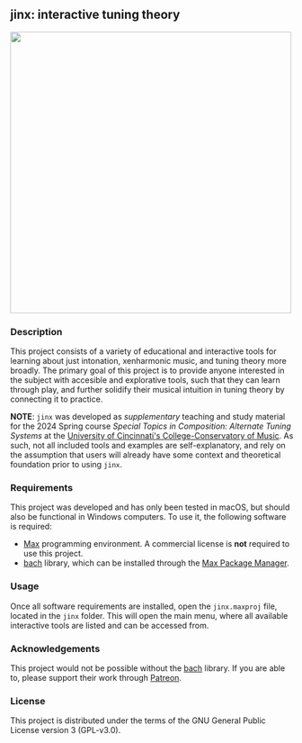 ## jinx: interactive tuning theory

<img  src="https://d2cqospqxtt8fw.cloudfront.net/personal-website/media/images/jinx.jpg" height="500"/>

### Description

This project consists of a variety of educational and interactive tools for learning about just intonation, xenharmonic music, and tuning theory more broadly. The primary goal of this project is to provide anyone interested in the subject with accesible and explorative tools, such that they can learn through play, and further solidify their musical intuition in tuning theory by connecting it to practice.

**NOTE**: `jinx` was developed as *supplementary* teaching and study material for the 2024 Spring course _Special Topics in Composition: Alternate Tuning Systems_ at the [University of Cincinnati's College-Conservatory of Music](https://ccm.uc.edu/). As such, not all included tools and examples are self-explanatory, and rely on the assumption that users will already have some context and theoretical foundation prior to using `jinx`.

### Requirements

This project was developed and has only been tested in macOS, but should also be functional in Windows computers. To use it, the following software is required:
- [Max](https://cycling74.com/products/max) programming environment. A commercial license is **not** required to use this project.
- [bach](https://bachproject.net) library, which can be installed through the [Max Package Manager](https://docs.cycling74.com/max8/vignettes/package_manager).


### Usage
Once all software requirements are installed, open the `jinx.maxproj` file, located in the `jinx` folder. This will open the main menu, where all available interactive tools are listed and can be accessed from.

### Acknowledgements
This project would not be possible without the [bach](https://bachproject.net) library. If you are able to, please support their work through [Patreon](https://www.patreon.com/bachproject/).

### License
This project is distributed under the terms of the GNU General Public License version 3 (GPL-v3.0).
